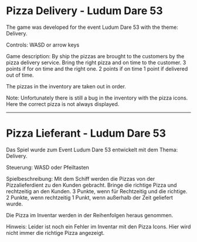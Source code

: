 # Pizza Delivery - Ludum Dare 53
 
The game was developed for the event Ludum Dare 53 with the theme: Delivery.

Controls: WASD or arrow keys

Game description:
By ship the pizzas are brought to the customers by the pizza delivery service.
Bring the right pizza and on time to the customer. 
3 points if for on time and the right one.
2 points if on time
1 point if delivered out of time.

The pizzas in the inventory are taken out in order. 

Note: Unfortunately there is still a bug in the inventory with the pizza icons. Here the correct pizza is not always displayed.

---

# Pizza Lieferant - Ludum Dare 53

Das Spiel wurde zum Event Ludum Dare 53 entwickelt mit dem Thema: Delivery.

Steuerung: WASD oder Pfeiltasten

Spielbeschreibung:
Mit dem Schiff werden die Pizzas von der Pizzalieferdient zu den Kunden gebracht.
Bringe die richtige Pizza und rechtzeitig an den Kunden. 
3 Punkte, wenn für Rechtzeitig und die richtige.
2 Punkte, wenn rechtzeitig
1 Punkt, wenn außerhalb der Zeit geliefert wurde.

Die Pizza im Inventar werden in der Reihenfolgen heraus genommen. 

Hinweis: Leider ist noch ein Fehler im Inventar mit den Pizza Icons. Hier wird nicht immer die richtige Pizza angezeigt.
